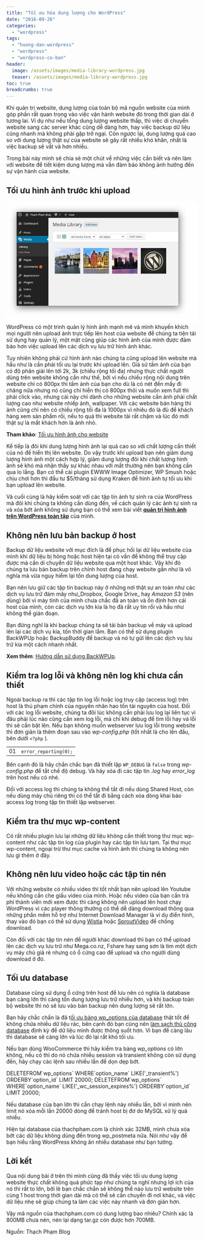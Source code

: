 ```yaml
---
title: "Tối ưu hóa dung lượng cho WordPress"
date: "2016-09-26"
categories: 
  - "wordpress"
tags: 
  - "huong-dan-wordpress"
  - "wordpress"
  - "wordpress-co-ban"
header:
  image: /assets/images/media-library-wordpress.jpg
  teaser: /assets/images/media-library-wordpress.jpg
toc: true
breadcrumbs: true
---
```


Khi quản trị website, dung lượng của toàn bộ mã nguồn website của mình góp phần rất quan trọng vào việc vận hành website đó trong thời gian dài ở tương lai. Ví dụ như nếu tổng dung lượng website thấp, thì việc di chuyển website sang các server khác cũng dễ dàng hơn, hay việc backup dữ liệu cũng nhanh mà không phải gặp trở ngại. Còn ngược lại, dung lượng quá cao so với dung lượng thật sự của website sẽ gây rất nhiều khó khăn, nhất là việc backup sẽ vất vả hơn nhiều.

Trong bài này mình sẽ chia sẻ một chút về những việc cần biết và nên làm với website để tiết kiệm dung lượng mà vẫn đảm bảo không ảnh hưởng đến sự vận hành của website.

## Tối ưu hình ảnh trước khi upload

![media-library-wordpress](/assets/images/media-library-wordpress.jpg)WordPress có một trình quản lý hình ảnh mạnh mẽ và mình khuyến khích mọi người nên upload ảnh trực tiếp lên host của website để chúng ta tiện tái sử dụng hay quản lý, một mặt cũng giúp các hình ảnh của mình được đảm bảo hơn việc upload lên các dịch vụ lưu trữ hình ảnh khác.

Tuy nhiên không phải cứ hình ảnh nào chúng ta cũng upload lên website mà hầu như là cần phải tối ưu lại trước khi upload lên. Giả sử tấm ảnh của bạn có độ phân giải lên tới 2k, 3k (chiều rộng tối đa) nhưng thực chất người dùng trên website không cần như thế, bởi vì nếu chiều rộng nội dung trên website chỉ có 800px thì tấm ảnh của bạn cho dù là có nét đến mấy đi chăng nữa nhưng nó cũng chỉ hiển thị có 800px thôi và muốn xem full thì phải click vào, nhưng cái này chỉ dành cho những website cần ảnh phải chất lượng cao như website nhiếp ảnh, wallpaper. Với các website bán hàng thì ảnh cũng chỉ nên có chiều rộng tối đa là 1000px vì nhiêu đó là đủ để khách hàng xem sản phẩm rồi, nếu to quá thì website tải rất chậm và lúc đó mới thật sự là mất khách hơn là ảnh nhỏ.

**Tham khảo**: [Tối ưu hình ảnh cho website](http://sofsog.com/2016/09/25/toi-uu-hoa-hinh-anh-tren-wordpress-quan-tri-hinh-hanh-tren-website/)

Kế tiếp là đôi khi dung lượng hình ảnh lại quá cao so với chất lượng cần thiết của nó để hiển thị lên website. Do vậy trước khi upload bạn nên giảm dung lượng hình ảnh một cách hợp lý, giảm dung lượng đôi khi chất lượng hình ảnh sẽ khó mà nhận thấy sự khác nhau với mắt thường nên bạn không cần qua lo lắng. Bạn có thể cài plugin EWWW Image Optimizer, WP Smush hoặc chịu chơi hơn thì đầu tư $5/tháng sử dụng Kraken để hình ảnh tự tối ưu khi bạn upload lên website.

Và cuối cùng là hãy kiểm soát với các tập tin ảnh tự sinh ra của WordPress mà đôi khi chúng ta không cần dùng đến, về cách quản lý các ảnh tự sinh ra và xóa bớt ảnh không sử dụng bạn có thể xem bài viết [**quản trị hình ảnh trên WordPress toàn tập**](http://sofsog.com/2016/09/25/toi-uu-hoa-hinh-anh-tren-wordpress-quan-tri-hinh-hanh-tren-website/) của mình.

## Không nên lưu bản backup ở host

Backup dữ liệu website với mục đích là để phục hồi lại dữ liệu website của mình khi dữ liệu bị hỏng hoặc host hiện tại có vấn đề không thể truy cập được mà cần di chuyển dữ liệu website qua một host khác. Vậy khi đó chúng ta lưu bản backup trên chính host đang chạy website gần như là vô nghĩa mà vừa nguy hiểm lại tốn dung lượng của host.

Bạn nên lưu giữ các tập tin backup này ở những nơi thật sự an toàn như các dịch vụ lưu trữ đám mây như_Dropbox, Google Drive_ hay _Amazon S3_ (nên dùng) bởi vì máy tính của mình chưa chắc đã an toàn và ổn định hơn cái host của mình, còn các dịch vụ lớn kia là họ đã rất uy tín rồi và hầu như không thể gián đoạn.

Bạn đừng nghĩ là khi backup chúng ta sẽ tải bản backup về máy và upload lên lại các dịch vụ kia, tốn thời gian lắm. Bạn có thể sử dụng plugin BackWPUp hoặc BackupBuddy để backup và nó tự gửi lên các dịch vụ lưu trữ kia một cách nhanh nhất.

**Xem thêm**: [Hướng dẫn sử dụng BackWPUp](#).

## **Kiểm tra log lỗi và không nên log khi chưa cần thiết**

Ngoài backup ra thì các tập tin log lỗi hoặc log truy cập (access log) trên host là thủ phạm chính của nguyên nhân hao tốn tài nguyên của host. Đối với các log lỗi website, chúng ta đôi lúc không cần phải lưu log lại liên tục vì đâu phải lúc nào cũng cần xem log lỗi, mà chỉ khi debug để tìm lỗi hay vá lỗi thì sẽ cần bật lên. Nếu bạn không muốn webserver lưu log lỗi trong website thì đơn giản là thêm đoạn sau vào _wp-config.php_ (tốt nhất là cho lên đầu, bên dưới `<?php` ).

<table border="0" cellspacing="0" cellpadding="0"><tbody><tr><td class="gutter"><div class="line number1 index0 alt2">01</div></td><td class="code"><div class="container"><div class="line number1 index0 alt2"><code class="php functions">error_reporting</code><code class="php plain">(0);</code></div></div></td></tr></tbody></table>

Bên cạnh đó là hãy chắn chắc bạn đã thiết lập `WP_DEBUG` là `false` trong _wp-config.php_ để tắt chế độ debug. Và hãy xóa đi các tập tin _.log_ hay _error\_log_ trên host nếu có nhé.

Đối với access log thì chúng ta không thể tắt đi nếu dùng Shared Host, còn nếu dùng máy chủ riêng thì có thể tắt đi bằng cách xóa dòng khai báo access log trong tập tin thiết lập webserver.

## Kiểm tra thư mục wp-content

Có rất nhiều plugin lưu lại những dữ liệu không cần thiết trong thư mục wp-content như các tập tin log của plugin hay các tập tin lưu tạm. Tại thư mục wp-content, ngoại trừ thư mục cache và hình ảnh thì chúng ta không nên lưu gì thêm ở đây.

## Không nên lưu video hoặc các tập tin nén

Với những website có nhiều video thì tốt nhất bạn nên upload lên Youtube nếu không cần che giấu video của mình. Hoặc nếu video của bạn cần trả phí thành viên mới xem được thì càng không nên upload lên host chạy WordPress vì các player thông thường có thể dễ dàng download thông qua những phần mềm hỗ trợ như Internet Download Manager là ví dụ điển hình, thay vào đó bạn có thể sử dụng [Wistia](https://wistia.com/pricing) hoặc [SproutVideo](https://sproutvideo.com/pricing) để chống download.

Còn đối với các tập tin nén để người khác download thì bạn có thể upload lên các dịch vụ lưu trữ như Mega.co.nz, Fshare hay sang sơn là tìm một dịch vụ máy chủ giá rẻ nhưng có ổ cứng cao để upload và cho người dùng download ở đó.

## Tối ưu database

Database cũng sử dụng ổ cứng trên host để lưu nên có nghĩa là database bạn càng lớn thì càng tốn dung lượng lưu trữ nhiều hơn, và khi backup toàn bộ website thì nó sẽ lưu vào bản backup nên dung lượng sẽ rất lớn.

Bạn hãy chắc chắn là đã t[ối ưu bảng wp\_options của database](#) thật tốt để không chứa nhiều dữ liệu rác, bên cạnh đó bạn cũng nên [làm sạch thủ công database](#) định kỳ để dữ liệu mình được thông suốt hơn. Vì bạn để càng lâu thì database sẽ càng lớn và lúc đó lại rất khó tối ưu.

Nếu bạn dùng WooCommerce thì hãy kiểm tra bảng _wp\_options_ có lớn không, nếu có thì do nó chứa nhiều session và transient không còn sử dụng đến, hãy chạy các lệnh sau nhiều lần để dọn dẹp bớt.

DELETEFROM\`wp\_options\` WHERE\`option\_name\` LIKE('\_transient%') ORDERBY\`option\_id\` LIMIT 20000;
DELETEFROM\`wp\_options\` WHERE\`option\_name\` LIKE('\_wc\_session\_expires%') ORDERBY\`option\_id\` LIMIT 20000;

Nếu database của bạn lớn thì cần chạy lệnh này nhiều lần, bởi vì mình nên limit nó xóa mỗi lần 20000 dòng để tránh host bị đơ do MySQL xử lý quá nhiều.

Hiện tại database của thachpham.com là chính xác 32MB, mình chưa xóa bớt các dữ liệu không dùng đến trong wp\_postmeta nữa. Nói như vậy để bạn hiểu rằng WordPress không ăn nhiều database như bạn tưởng.

## Lời kết

Qua nội dung bài ở trên thì mình cũng đã thấy việc tối ưu dung lượng website thực chất không quá phức tạp như chúng ta nghĩ nhưng lợi ích của nó thì rất to lớn, bởi lẽ bạn chắc chắn sẽ không thể nào lưu trữ website trên cùng 1 host trong thời gian dài mà có thể sẽ cần chuyển đi nơi khác, và việc dữ liệu nhẹ sẽ giúp chúng ta làm các việc này nhanh và đơn giản hơn.

Vậy mã nguồn của thachpham.com có dung lượng bao nhiêu? Chính xác là 800MB chưa nén, nén lại dạng tar.gz còn được hơn 700MB.

Nguồn: Thạch Phạm Blog
